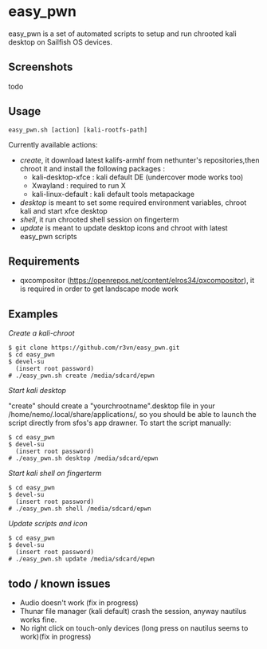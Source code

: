 # easy_pwn

easy_pwn is a set of automated scripts to setup and run chrooted kali desktop on Sailfish OS devices.

## Screenshots
todo

## Usage

```
easy_pwn.sh [action] [kali-rootfs-path]
```
Currently available actions:

- *create*, it download latest kalifs-armhf from nethunter's repositories,then chroot it and install the following packages :
	- kali-desktop-xfce : kali default DE (undercover mode works too)
	- Xwayland : required to run  X 
	- kali-linux-default : kali default tools metapackage
- *desktop* is meant to set some required environment variables, chroot kali and start xfce desktop
- *shell*, it run chrooted shell session on fingerterm
- *update* is meant to update desktop icons and chroot with latest easy_pwn scripts

## Requirements

 - qxcompositor (https://openrepos.net/content/elros34/qxcompositor), it is required in order to get landscape mode work

## Examples

*Create a kali-chroot*

```
$ git clone https://github.com/r3vn/easy_pwn.git
$ cd easy_pwn
$ devel-su
  (insert root password)
# ./easy_pwn.sh create /media/sdcard/epwn
```

*Start kali desktop*

"create" should create a "yourchrootname".desktop file in your /home/nemo/.local/share/applications/, so you should be able to launch the script directly from sfos's app drawner.
To start the script manually:

```
$ cd easy_pwn
$ devel-su
  (insert root password)
# ./easy_pwn.sh desktop /media/sdcard/epwn
```

*Start kali shell on fingerterm*

```
$ cd easy_pwn
$ devel-su
  (insert root password)
# ./easy_pwn.sh shell /media/sdcard/epwn
```
*Update scripts and icon*
```
$ cd easy_pwn
$ devel-su
  (insert root password)
# ./easy_pwn.sh update /media/sdcard/epwn
```

## todo / known issues

- Audio doesn't work (fix in progress)
- Thunar file manager (kali default) crash the session, anyway nautilus works fine.
- No right click on touch-only devices (long press on nautilus seems to work)(fix in progress)